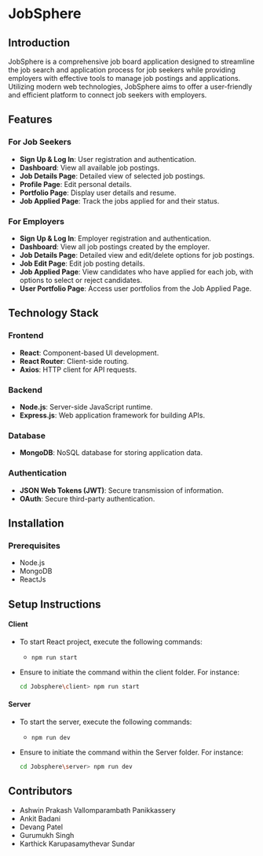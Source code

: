 # JobSphere

## Introduction
JobSphere is a comprehensive job board application designed to streamline the job search and application process for job seekers while providing employers with effective tools to manage job postings and applications. Utilizing modern web technologies, JobSphere aims to offer a user-friendly and efficient platform to connect job seekers with employers.

## Features
### For Job Seekers
- **Sign Up & Log In**: User registration and authentication.
- **Dashboard**: View all available job postings.
- **Job Details Page**: Detailed view of selected job postings.
- **Profile Page**: Edit personal details.
- **Portfolio Page**: Display user details and resume.
- **Job Applied Page**: Track the jobs applied for and their status.

### For Employers
- **Sign Up & Log In**: Employer registration and authentication.
- **Dashboard**: View all job postings created by the employer.
- **Job Details Page**: Detailed view and edit/delete options for job postings.
- **Job Edit Page**: Edit job posting details.
- **Job Applied Page**: View candidates who have applied for each job, with options to select or reject candidates.
- **User Portfolio Page**: Access user portfolios from the Job Applied Page.

## Technology Stack
### Frontend
- **React**: Component-based UI development.
- **React Router**: Client-side routing.
- **Axios**: HTTP client for API requests.

### Backend
- **Node.js**: Server-side JavaScript runtime.
- **Express.js**: Web application framework for building APIs.

### Database
- **MongoDB**: NoSQL database for storing application data.

### Authentication
- **JSON Web Tokens (JWT)**: Secure transmission of information.
- **OAuth**: Secure third-party authentication.

## Installation

### Prerequisites
- Node.js
- MongoDB
- ReactJs

## Setup Instructions

#### Client

- To start React project, execute the following commands:

  - `npm run start`

- Ensure to initiate the command within the client folder. For instance:

  ```bash
  cd Jobsphere\client> npm run start
  ```

#### Server

- To start the server, execute the following commands:

  - `npm run dev`

- Ensure to initiate the command within the Server folder. For instance:

  ```bash
  cd Jobsphere\server> npm run dev
  ```

## Contributors

- Ashwin Prakash Vallomparambath Panikkassery
- Ankit Badani
- Devang Patel
- Gurumukh Singh
- Karthick Karupasamythevar Sundar